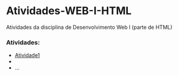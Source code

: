 # Atividades-WEB-I-HTML

Atividades da disciplina de Desenvolvimento Web I (parte de HTML)

### Atividades:
- [Atividade1](/Atividades/Atividade1.html)
- 
- ...
